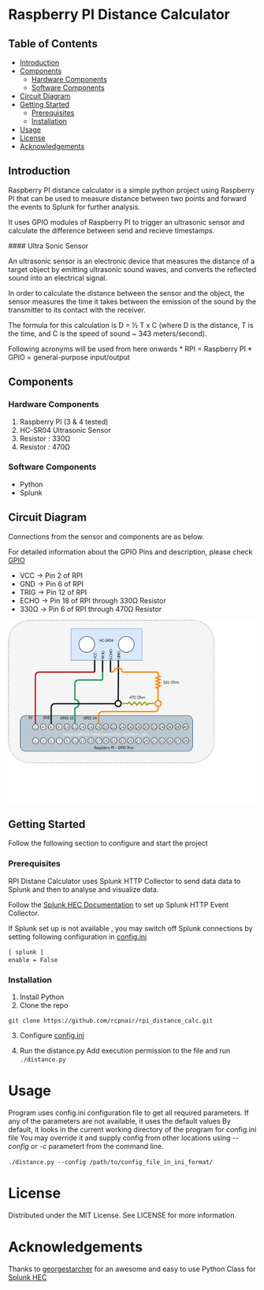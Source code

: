 # Raspberry PI Distance Calculator
## Table of Contents
* [Introduction](#introduction)
* [Components](#components)
  * [Hardware Components](#hardware-components)
  * [Software Components](#software-components)
* [Circuit Diagram](#circuit-diagram)
* [Getting Started](#getting-started)
  * [Prerequisites](#prerequisites)
  * [Installation](#installation)
* [Usage](#usage)
* [License](#license)
* [Acknowledgements](#acknowledgements)

## Introduction
Raspberry PI distance calculator is a simple python project using Raspberry PI that can be used to measure distance between two points and forward the events to Splunk for further analysis. 
<p>
It uses GPIO modules of Raspberry PI to trigger an ultrasonic sensor and calculate the difference between send and recieve timestamps.
 </p>
<p>
#### Ultra Sonic Sensor
<p>
An ultrasonic sensor is an electronic device that measures the distance of a target object by emitting ultrasonic sound waves, and converts the reflected sound into an electrical signal.

In order to calculate the distance between the sensor and the object, the sensor measures the time it takes between the emission of the sound by the transmitter to its contact with the receiver. 
</p>
<p>
 The formula for this calculation is D = ½ T x C (where D is the distance, T is the time, and C is the speed of sound ~ 343 meters/second).
</p>
Following acronyms will be used from here onwards
* RPI = Raspberry PI
* GPIO = general-purpose input/output

## Components

### Hardware Components

1. Raspberry PI (3 & 4 tested)
2. HC-SR04 Ultrasonic Sensor
3. Resistor : 330Ω
4. Resistor : 470Ω 

### Software Components

* Python
* Splunk

## Circuit Diagram

Connections from the sensor and components are as below.

For detailed information about the GPIO Pins and description, please check [GPIO](https://www.raspberrypi.org/documentation/usage/gpio/)

* VCC -> Pin  2 of RPI
* GND -> Pin  6 of RPI 
* TRIG -> Pin 12 of RPI
* ECHO -> Pin 18 of RPI through 330Ω Resistor
* 330Ω -> Pin  6 of RPI through 470Ω Resistor


![rpi_distance_cal_circuit_diagram](https://github.com/rcpnair/rpi_distance_calc/blob/master/rpi_distance_cal_circuit_diagram.jpg)
## Getting Started

Follow the following section to configure and start the project

### Prerequisites

RPI Distane Calculator uses Splunk HTTP Collector to send data data to Splunk and then to analyse and visualize data. 

Follow the [Splunk HEC Documentation](https://docs.splunk.com/Documentation/Splunk/latest/Data/UsetheHTTPEventCollector) to set up Splunk HTTP Event Collector.

If Splunk set up is not available , you may switch off Splunk connections by setting following configuration in [config.ini](https://github.com/rcpnair/rpi_distance_calc/config.ini)

```
[ splunk ]
enable = False
```

### Installation

1. Install Python
2. Clone the repo
```
git clone https://github.com/rcpnair/rpi_distance_calc.git
```
3. Configure [config.ini](https://github.com/rcpnair/rpi_distance_calc/config.ini)

4. Run the distance.py
Add execution permission to the file and run
`./distance.py`

# Usage
Program uses config.ini configuration file to get all required parameters. If any of the parameters are not available, it uses the default values
By default, it looks in the current working directory of the program for config.ini file
You may override it and supply config from other locations using _--config_ or _-c_ parametert from the command line.

`./distance.py --config /path/to/config_file_in_ini_format/`

# License
Distributed under the MIT License. See LICENSE for more information.

# Acknowledgements
Thanks to [georgestarcher](https://github.com/georgestarcher) for an awesome and easy to use Python Class for [ Splunk HEC ](https://github.com/georgestarcher/Splunk-Class-httpevent)
